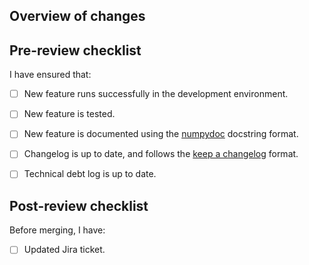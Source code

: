 <!---
Note: Your PR request title must be in the format "CISPD-#: description",
where description briefly describes the change to the pipeline.
-->

## Overview of changes



## Pre-review checklist

I have ensured that:

- [ ] New feature runs successfully in the development environment.
- [ ] New feature is tested.
- [ ] New feature is documented using the [numpydoc](https://numpydoc.readthedocs.io/en/latest/format.html) docstring format.
- [ ] Changelog is up to date, and follows the [keep a changelog](https://keepachangelog.com/en/1.0.0/) format.
- [ ] Technical debt log is up to date.


## Post-review checklist

Before merging, I have:

- [ ] Updated Jira ticket.
